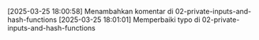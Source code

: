 [2025-03-25 18:00:58] Menambahkan komentar di 02-private-inputs-and-hash-functions
[2025-03-25 18:01:01] Memperbaiki typo di 02-private-inputs-and-hash-functions
